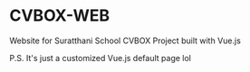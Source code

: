
# CVBOX-WEB
Website for Suratthani School CVBOX Project built with Vue.js

P.S. It's just a customized Vue.js default page lol
